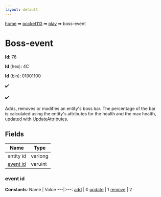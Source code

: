 ```yaml
---
layout: default
---
```


[home](/) ➡ [pocket113](/protocol/pocket113) ➡ [play](/protocol/pocket113/play) ➡ boss-event

# Boss-event

**Id**: 76

**Id** (hex): 4C

**Id** (bin): 01001100

✔️

✔️

Adds, removes or modifies an entity's boss bar. The percentage of the bar is calculated using the entity's attributes for the health and the max health, updated with [UpdateAttributes](play_update-attributes).

## Fields

Name | Type
---|---
entity id | varlong
[event id](#event-id) | varuint

### event id

**Constants**:
Name | Value
---|:---:
[add](event-id_add) | 0
[update](event-id_update) | 1
[remove](event-id_remove) | 2

